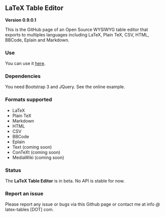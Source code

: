 ## LaTeX Table Editor ##

**Version 0.9.0.1**

This is the GitHub page of an Open Source WYSIWYG table editor that exports to multiples languages including LaTeX, Plain TeX, CSV, HTML, BBCode, Eplain and Markdown.

### Use

You can use it [here](http://www.latex-tables.com/).

### Dependencies

You need Bootstrap 3 and JQuery. See the online example.

### Formats supported

 - LaTeX
 - Plain TeX
 - Markdown
 - HTML
 - CSV
 - BBCode
 - Eplain
 - Text (coming soon)
 - ConTeXt (coming soon)
 - MediaWiki (coming soon)

### Status

The **LaTeX Table Editor** is in beta. No API is stable for now.

### Report an issue

Please report any issue or bugs via this Github page or contact me at info *@* latex-tables [DOT] com.